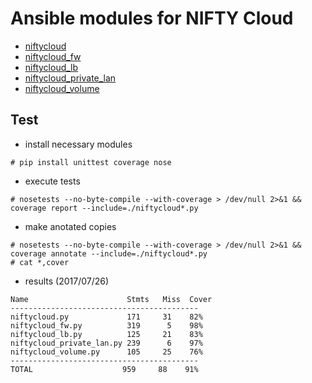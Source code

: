 # Ansible modules for NIFTY Cloud

* [niftycloud](documents/niftycloud.md)
* [niftycloud_fw](documents/niftycloud_fw.md)
* [niftycloud_lb](documents/niftycloud_lb.md)
* [niftycloud_private_lan](documents/niftycloud_private_lan.md)
* [niftycloud_volume](documents/niftycloud_volume.md)

## Test

* install necessary modules
```
# pip install unittest coverage nose
```

* execute tests
```
# nosetests --no-byte-compile --with-coverage > /dev/null 2>&1 && coverage report --include=./niftycloud*.py
```

* make anotated copies
```
# nosetests --no-byte-compile --with-coverage > /dev/null 2>&1 && coverage annotate --include=./niftycloud*.py
# cat *,cover
```

* results (2017/07/26)
```
Name                      Stmts   Miss  Cover
------------------------------------------
niftycloud.py             171     31    82%
niftycloud_fw.py          319      5    98%
niftycloud_lb.py          125     21    83%
niftycloud_private_lan.py 239      6    97%
niftycloud_volume.py      105     25    76%
------------------------------------------
TOTAL                    959     88    91%
```
